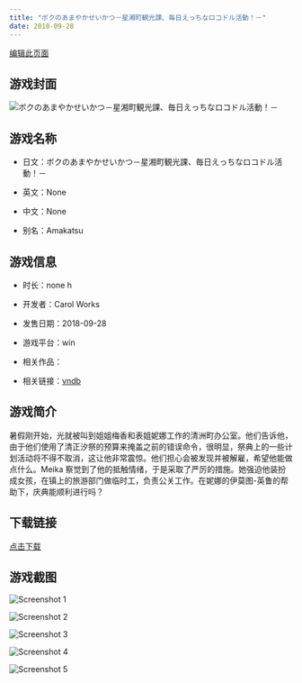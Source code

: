 ```yaml
---
title: "ボクのあまやかせいかつ－星湘町観光課、毎日えっちなロコドル活動！－"
date: 2018-09-28
---
```

[编辑此页面](https://github.com/ACG-3/ADV3-source/blob/main/source/_posts/games/%E3%83%9C%E3%82%AF%E3%81%AE%E3%81%82%E3%81%BE%E3%82%84%E3%81%8B%E3%81%9B%E3%81%84%E3%81%8B%E3%81%A4%EF%BC%8D%E6%98%9F%E6%B9%98%E7%94%BA%E8%A6%B3%E5%85%89%E8%AA%B2%E3%80%81%E6%AF%8E%E6%97%A5%E3%81%88%E3%81%A3%E3%81%A1%E3%81%AA%E3%83%AD%E3%82%B3%E3%83%89%E3%83%AB%E6%B4%BB%E5%8B%95%EF%BC%81%EF%BC%8D.md)

## 游戏封面

![ボクのあまやかせいかつ－星湘町観光課、毎日えっちなロコドル活動！－](https%3A//pan.timero.xyz/onedrive/img_lib_001/%E3%83%9C%E3%82%AF%E3%81%AE%E3%81%82%E3%81%BE%E3%82%84%E3%81%8B%E3%81%9B%E3%81%84%E3%81%8B%E3%81%A4%EF%BC%8D%E6%98%9F%E6%B9%98%E7%94%BA%E8%A6%B3%E5%85%89%E8%AA%B2%E3%80%81%E6%AF%8E%E6%97%A5%E3%81%88%E3%81%A3%E3%81%A1%E3%81%AA%E3%83%AD%E3%82%B3%E3%83%89%E3%83%AB%E6%B4%BB%E5%8B%95%EF%BC%81%EF%BC%8D_cover.avif)


## 游戏名称

- 日文：ボクのあまやかせいかつ－星湘町観光課、毎日えっちなロコドル活動！－
- 英文：None
- 中文：None

- 别名：Amakatsu


## 游戏信息

- 时长：none h
- 开发者：Carol Works
- 发售日期：2018-09-28
- 游戏平台：win
- 相关作品：

- 相关链接：[vndb](https://vndb.org/v23048)


## 游戏简介

暑假刚开始，光就被叫到姐姐梅香和表姐妮娜工作的清洲町办公室。他们告诉他，由于他们使用了清正汐祭的预算来掩盖之前的错误命令，很明显，祭典上的一些计划活动将不得不取消，这让他非常震惊。他们担心会被发现并被解雇，希望他能做点什么。Meika 察觉到了他的抵触情绪，于是采取了严厉的措施。她强迫他装扮成女孩，在镇上的旅游部门做临时工，负责公关工作。在妮娜的伊莫图-英鲁的帮助下，庆典能顺利进行吗？




## 下载链接

[点击下载](https://pan.timero.xyz/onedrive/adv_lib_001/%E3%83%9C%E3%82%AF%E3%81%AE%E3%81%82%E3%81%BE%E3%82%84%E3%81%8B%E3%81%9B%E3%81%84%E3%81%8B%E3%81%A4%EF%BC%8D%E6%98%9F%E6%B9%98%E7%94%BA%E8%A6%B3%E5%85%89%E8%AA%B2%E3%80%81%E6%AF%8E%E6%97%A5%E3%81%88%E3%81%A3%E3%81%A1%E3%81%AA%E3%83%AD%E3%82%B3%E3%83%89%E3%83%AB%E6%B4%BB%E5%8B%95%EF%BC%81%EF%BC%8D)


## 游戏截图


![Screenshot 1](https%3A//pan.timero.xyz/onedrive/img_lib_001/%E3%83%9C%E3%82%AF%E3%81%AE%E3%81%82%E3%81%BE%E3%82%84%E3%81%8B%E3%81%9B%E3%81%84%E3%81%8B%E3%81%A4%EF%BC%8D%E6%98%9F%E6%B9%98%E7%94%BA%E8%A6%B3%E5%85%89%E8%AA%B2%E3%80%81%E6%AF%8E%E6%97%A5%E3%81%88%E3%81%A3%E3%81%A1%E3%81%AA%E3%83%AD%E3%82%B3%E3%83%89%E3%83%AB%E6%B4%BB%E5%8B%95%EF%BC%81%EF%BC%8D_Screenshot_1.avif)

![Screenshot 2](https%3A//pan.timero.xyz/onedrive/img_lib_001/%E3%83%9C%E3%82%AF%E3%81%AE%E3%81%82%E3%81%BE%E3%82%84%E3%81%8B%E3%81%9B%E3%81%84%E3%81%8B%E3%81%A4%EF%BC%8D%E6%98%9F%E6%B9%98%E7%94%BA%E8%A6%B3%E5%85%89%E8%AA%B2%E3%80%81%E6%AF%8E%E6%97%A5%E3%81%88%E3%81%A3%E3%81%A1%E3%81%AA%E3%83%AD%E3%82%B3%E3%83%89%E3%83%AB%E6%B4%BB%E5%8B%95%EF%BC%81%EF%BC%8D_Screenshot_2.avif)

![Screenshot 3](https%3A//pan.timero.xyz/onedrive/img_lib_001/%E3%83%9C%E3%82%AF%E3%81%AE%E3%81%82%E3%81%BE%E3%82%84%E3%81%8B%E3%81%9B%E3%81%84%E3%81%8B%E3%81%A4%EF%BC%8D%E6%98%9F%E6%B9%98%E7%94%BA%E8%A6%B3%E5%85%89%E8%AA%B2%E3%80%81%E6%AF%8E%E6%97%A5%E3%81%88%E3%81%A3%E3%81%A1%E3%81%AA%E3%83%AD%E3%82%B3%E3%83%89%E3%83%AB%E6%B4%BB%E5%8B%95%EF%BC%81%EF%BC%8D_Screenshot_3.avif)

![Screenshot 4](https%3A//pan.timero.xyz/onedrive/img_lib_001/%E3%83%9C%E3%82%AF%E3%81%AE%E3%81%82%E3%81%BE%E3%82%84%E3%81%8B%E3%81%9B%E3%81%84%E3%81%8B%E3%81%A4%EF%BC%8D%E6%98%9F%E6%B9%98%E7%94%BA%E8%A6%B3%E5%85%89%E8%AA%B2%E3%80%81%E6%AF%8E%E6%97%A5%E3%81%88%E3%81%A3%E3%81%A1%E3%81%AA%E3%83%AD%E3%82%B3%E3%83%89%E3%83%AB%E6%B4%BB%E5%8B%95%EF%BC%81%EF%BC%8D_Screenshot_4.avif)

![Screenshot 5](https%3A//pan.timero.xyz/onedrive/img_lib_001/%E3%83%9C%E3%82%AF%E3%81%AE%E3%81%82%E3%81%BE%E3%82%84%E3%81%8B%E3%81%9B%E3%81%84%E3%81%8B%E3%81%A4%EF%BC%8D%E6%98%9F%E6%B9%98%E7%94%BA%E8%A6%B3%E5%85%89%E8%AA%B2%E3%80%81%E6%AF%8E%E6%97%A5%E3%81%88%E3%81%A3%E3%81%A1%E3%81%AA%E3%83%AD%E3%82%B3%E3%83%89%E3%83%AB%E6%B4%BB%E5%8B%95%EF%BC%81%EF%BC%8D_Screenshot_5.avif)

